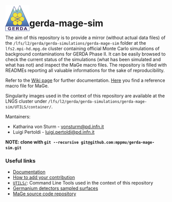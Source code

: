 <img src="UTILS/gerda-logo.png" align="left"  height="80"/>

# gerda-mage-sim

The aim of this repository is to provide a mirror (without actual data files) of the `/lfs/l2/gerda/gerda-simulations/gerda-mage-sim` folder at the `lfs2.mpi-hd.mpg.de` cluster containing official Monte Carlo simulations of background contaminations for GERDA Phase II. It can be easily browsed to check the current status of the simulations (what has been simulated and what has not) and inspect the MaGe macro files. The repository is filled with READMEs reporting all valuable informations for the sake of reproducibility.

Refer to the [Wiki page](https://github.com/mppmu/gerda-snippets/wiki/gerda-mage-sim:-official-MaGe-simulations) for further documentation. [Here](https://github.com/mppmu/gerda-snippets/tree/master/MaGe-macros) you find a reference macro file for MaGe.

Singularity images used in the context of this repository are available at the LNGS cluster under `/lfs/l2/gerda/gerda-simulations/gerda-mage-sim/UTILS/container/`.

Mantainers:
* Katharina von Sturm - [vonsturm@pd.infn.it](mailto:vonsturm@pd.infn.it)
* Luigi Pertoldi - [luigi.pertoldi@pd.infn.it](mailto:luigi.pertoldi@pd.infn.it)

**NOTE: clone with `git --recursive git@github.com:mppmu/gerda-mage-sim.git`**

### Useful links
* [Documentation](https://github.com/mppmu/gerda-snippets/wiki/gerda-mage-sim:-official-MaGe-simulations)
* [How to add your contribution](https://github.com/mppmu/gerda-snippets/wiki/gerda-mage-sim:-official-MaGe-simulations#add-your-contribution-to-the-official-repository-by-running-simulations-on-your-cluster)
* [`UTILS/`](https://github.com/gipert/gerda-mage-sim/tree/master/UTILS): Command Line Tools used in the context of this repository
* [Germanium detectors sampled surfaces](https://github.com/gipert/gerda-mage-sim/tree/master/gedet/surf/ver)
* [MaGe source code repository](https://github.com/mppmu/MaGe)
